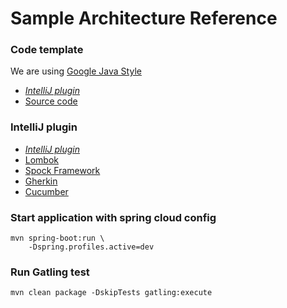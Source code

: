 # Sample Architecture Reference

### Code template

We are using [Google Java Style](https://google.github.io/styleguide/javaguide.html)
- [*IntelliJ plugin*](https://plugins.jetbrains.com/plugin/8527-google-java-format)
- [Source code](https://github.com/google/google-java-format)

### IntelliJ plugin

- [*IntelliJ plugin*](https://plugins.jetbrains.com/plugin/8527-google-java-format)
- [Lombok](https://plugins.jetbrains.com/plugin/6317-lombok-plugin)
- [Spock Framework](https://plugins.jetbrains.com/plugin/7114-spock-framework-enhancements)
- [Gherkin](https://plugins.jetbrains.com/plugin/7211-gherkin)
- [Cucumber](https://plugins.jetbrains.com/plugin/7212-cucumber-for-java)


### Start application with spring cloud config
```
mvn spring-boot:run \
    -Dspring.profiles.active=dev
```

### Run Gatling test
```
mvn clean package -DskipTests gatling:execute 
```
